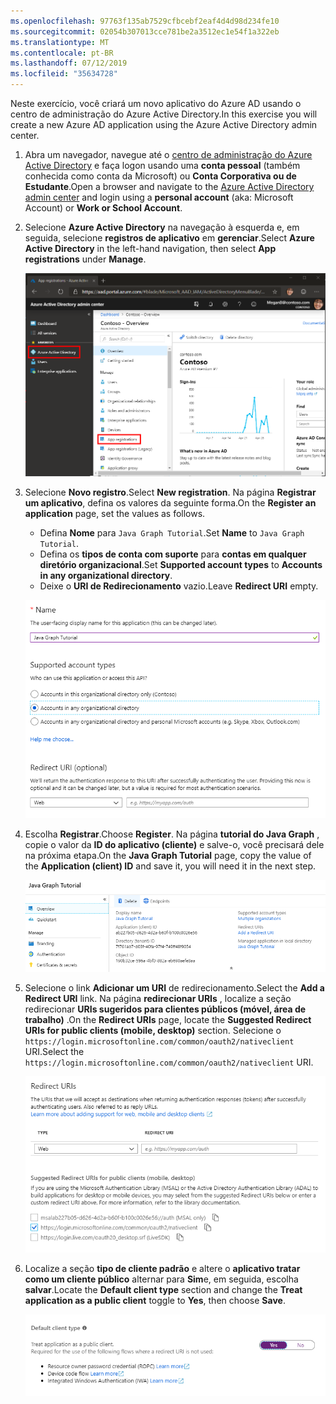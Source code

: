 ```yaml
---
ms.openlocfilehash: 97763f135ab7529cfbcebf2eaf4d4d98d234fe10
ms.sourcegitcommit: 02054b307013cce781be2a3512ec1e54f1a322eb
ms.translationtype: MT
ms.contentlocale: pt-BR
ms.lasthandoff: 07/12/2019
ms.locfileid: "35634728"
---
```

<!-- markdownlint-disable MD002 MD041 -->

<span data-ttu-id="bb3ca-101">Neste exercício, você criará um novo aplicativo do Azure AD usando o centro de administração do Azure Active Directory.</span><span class="sxs-lookup"><span data-stu-id="bb3ca-101">In this exercise you will create a new Azure AD application using the Azure Active Directory admin center.</span></span>

1. <span data-ttu-id="bb3ca-102">Abra um navegador, navegue até o [centro de administração do Azure Active Directory](https://aad.portal.azure.com) e faça logon usando uma **conta pessoal** (também conhecida como conta da Microsoft) ou **Conta Corporativa ou de Estudante**.</span><span class="sxs-lookup"><span data-stu-id="bb3ca-102">Open a browser and navigate to the [Azure Active Directory admin center](https://aad.portal.azure.com) and login using a **personal account** (aka: Microsoft Account) or **Work or School Account**.</span></span>

1. <span data-ttu-id="bb3ca-103">Selecione **Azure Active Directory** na navegação à esquerda e, em seguida, selecione **registros de aplicativo** em **gerenciar**.</span><span class="sxs-lookup"><span data-stu-id="bb3ca-103">Select **Azure Active Directory** in the left-hand navigation, then select **App registrations** under **Manage**.</span></span>

    ![<span data-ttu-id="bb3ca-104">Uma captura de tela dos registros de aplicativo</span><span class="sxs-lookup"><span data-stu-id="bb3ca-104">A screenshot of the App registrations</span></span> ](./images/aad-portal-app-registrations.png)

1. <span data-ttu-id="bb3ca-105">Selecione **Novo registro**.</span><span class="sxs-lookup"><span data-stu-id="bb3ca-105">Select **New registration**.</span></span> <span data-ttu-id="bb3ca-106">Na página **Registrar um aplicativo**, defina os valores da seguinte forma.</span><span class="sxs-lookup"><span data-stu-id="bb3ca-106">On the **Register an application** page, set the values as follows.</span></span>

    - <span data-ttu-id="bb3ca-107">Defina **Nome** para `Java Graph Tutorial`.</span><span class="sxs-lookup"><span data-stu-id="bb3ca-107">Set **Name** to `Java Graph Tutorial`.</span></span>
    - <span data-ttu-id="bb3ca-108">Defina os **tipos de conta com suporte** para **contas em qualquer diretório organizacional**.</span><span class="sxs-lookup"><span data-stu-id="bb3ca-108">Set **Supported account types** to **Accounts in any organizational directory**.</span></span>
    - <span data-ttu-id="bb3ca-109">Deixe o **URI de Redirecionamento** vazio.</span><span class="sxs-lookup"><span data-stu-id="bb3ca-109">Leave **Redirect URI** empty.</span></span>

    ![Uma captura de tela da página registrar um aplicativo](./images/aad-register-an-app.png)

1. <span data-ttu-id="bb3ca-111">Escolha **Registrar**.</span><span class="sxs-lookup"><span data-stu-id="bb3ca-111">Choose **Register**.</span></span> <span data-ttu-id="bb3ca-112">Na página **tutorial do Java Graph** , copie o valor da **ID do aplicativo (cliente)** e salve-o, você precisará dele na próxima etapa.</span><span class="sxs-lookup"><span data-stu-id="bb3ca-112">On the **Java Graph Tutorial** page, copy the value of the **Application (client) ID** and save it, you will need it in the next step.</span></span>

    ![Uma captura de tela da ID do aplicativo do novo registro de aplicativo](./images/aad-application-id.png)

1. <span data-ttu-id="bb3ca-114">Selecione o link **Adicionar um URI** de redirecionamento.</span><span class="sxs-lookup"><span data-stu-id="bb3ca-114">Select the **Add a Redirect URI** link.</span></span> <span data-ttu-id="bb3ca-115">Na página **redirecionar URIs** , localize a seção redirecionar **URIs sugeridos para clientes públicos (móvel, área de trabalho)** .</span><span class="sxs-lookup"><span data-stu-id="bb3ca-115">On the **Redirect URIs** page, locate the **Suggested Redirect URIs for public clients (mobile, desktop)** section.</span></span> <span data-ttu-id="bb3ca-116">Selecione o `https://login.microsoftonline.com/common/oauth2/nativeclient` URI.</span><span class="sxs-lookup"><span data-stu-id="bb3ca-116">Select the `https://login.microsoftonline.com/common/oauth2/nativeclient` URI.</span></span>

    ![Captura de tela da página URIs de redirecionamento](./images/aad-redirect-uris.png)

1. <span data-ttu-id="bb3ca-118">Localize a seção **tipo de cliente padrão** e altere o **aplicativo tratar como um cliente público** alternar para **Sim**e, em seguida, escolha **salvar**.</span><span class="sxs-lookup"><span data-stu-id="bb3ca-118">Locate the **Default client type** section and change the **Treat application as a public client** toggle to **Yes**, then choose **Save**.</span></span>

    ![Uma captura de tela da seção tipo de cliente padrão](./images/aad-default-client-type.png)
